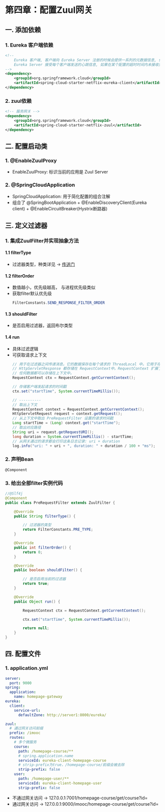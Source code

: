 # 第四章：配置Zuul网关

## 一. 添加依赖
### 1. Eureka 客户端依赖
```xml
<!--
    Eureka 客户端, 客户端向 Eureka Server 注册的时候会提供一系列的元数据信息, 例如: 主机, 端口, 健康检查url等
    Eureka Server 接受每个客户端发送的心跳信息, 如果在某个配置的超时时间内未接收到心跳信息, 实例会被从注册列表中移除
-->
<dependency>
    <groupId>org.springframework.cloud</groupId>
    <artifactId>spring-cloud-starter-netflix-eureka-client</artifactId>
</dependency>
```
### 2. zuul依赖
```xml
<!-- 服务网关 -->
<dependency>
    <groupId>org.springframework.cloud</groupId>
    <artifactId>spring-cloud-starter-netflix-zuul</artifactId>
</dependency>
```

## 二. 配置启动类
### 1. @EnableZuulProxy
* EnableZuulProxy: 标识当前的应用是 Zuul Server
### 2. @SpringCloudApplication
* SpringCloudApplication: 用于简化配置的组合注解
* 组合了 @SpringBootApplication + @EnableDiscoveryClient(Eureka client) + @EnableCircuitBreaker(Hystrix断路器)


## 三. 定义过滤器
### 1. 集成ZuulFilter并实现抽象方法
#### 1.1 filterType
* 过滤器类型，种类详见 -> [传送门](1_springcloud.md)

#### 1.2 filterOrder
* 数值越小，优先级越高， 与进程优先级类似
* 获取filter默认优先级 
    ```java
    FilterConstants.SEND_RESPONSE_FILTER_ORDER
    ```

#### 1.3 shouldFilter
* 是否启用过滤器，返回布尔类型

#### 1.4 run
* 具体过滤逻辑
* 可获取请求上下文
    ```java
    // 用于在过滤器之间传递消息。它的数据保存在每个请求的 ThreadLocal 中。它用于存储请求路由到哪里、错误、HttpServletRequest、
    // HttpServletResponse 都存储在 RequestContext中。RequestContext 扩展了 ConcurrentHashMap, 所以,
    // 任何数据都可以存储在上下文中。
    RequestContext ctx = RequestContext.getCurrentContext();

    // 存储客户端发起请求的时间戳
    ctx.set("startTime", System.currentTimeMillis());
    
    // ----------
    // 取出上下文
    RequestContext context = RequestContext.getCurrentContext();
    HttpServletRequest request = context.getRequest();
    // 从上下文中取出 PreRequestFilter 设置的请求时间戳
    Long startTime = (Long) context.get("startTime");
    // 取出对应路径
    String uri = request.getRequestURI();
    long duration = System.currentTimeMillis() - startTime;
    // 从网关通过的请求都会打印这条日志记录: uri + duration
    log.info("uri: " + uri + ", duration: " + duration / 100 + "ms");
    ```
### 2. 声明Bean
`@Component`

### 3. 给出全部filter实例代码
```java
//@Slf4j
@Component
public class PreRequestFilter extends ZuulFilter {

    @Override
    public String filterType() {

        // 过滤器的类型
        return FilterConstants.PRE_TYPE;
    }

    @Override
    public int filterOrder() {
        return 0;
    }

    @Override
    public boolean shouldFilter() {

        // 是否启用当前的过滤器
        return true;
    }

    @Override
    public Object run() {

        RequestContext ctx = RequestContext.getCurrentContext();

        ctx.set("startTime", System.currentTimeMillis());

        return null;
    }
}
```

## 四. 配置文件
### 1. application.yml
```yml
server:
  port: 9000
spring:
  application:
    name: homepage-gateway
eureka:
  client:
    service-url:
      defaultZone: http://server1:8000/eureka/

zuul:
  # 通过网关访问前缀
  prefix: /imooc
  routes:
    # 多个微服务
    course:
      path: /homepage-course/**
      # spring.application.name
      serviceId: eureka-client-homepage-course
      # strip-prefix为true，/homepage-course/前缀会被去除
      strip-prefix: false
    user:
      path: /homepage-user/**
      serviceId: eureka-client-homepage-user
      strip-prefix: false
```

* 不通过网关访问 -> 127.0.0.1:7001/homepage-course/get/course?id=
* 通过网关访问 -> 127.0.0.1:9000/imooc/homepage-course/get/course?id=




